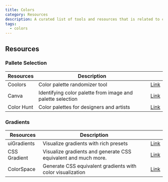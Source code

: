 ```yaml
---
title: Colors
category: Resources
description: A curated list of tools and resources that is related to colors.
tags:
  - colors
---
```


## Resources
### Pallete Selection

| Resources | Description | |
| --- | --- | --- |
| Coolors | Color palette randomizer tool | [Link](https://coolors.co/) |
| Canva | Identifying color palette from image and palette selection | [Link](https://www.canva.com/colors/color-palette-generator/) |
| Color Hunt | Color palettes for designers and artists | [Link](https://colorhunt.co/) |

### Gradients

| Resources | Description | |
| --- | --- | --- |
| uiGradients | Visualize gradients with rich presets | [Link](https://uigradients.com/)|
| CSS Gradient | Visualize gradients and generate CSS equivalent and much more. | [Link](https://cssgradient.io/) |
| ColorSpace | Generate CSS equivalent gradients with color visualization | [Link](https://mycolor.space/gradient) |
